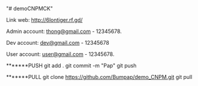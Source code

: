 "# demoCNPMCK" 

Link web: http://6lontiger.rf.gd/

Admin account: thong@gmail.com - 12345678.

Dev account: dev@gmail.com - 12345678

User account: user@gmail.com - 12345678.


*******PUSH
git add .
git commit -m "Pap"
git push

*******PULL
git clone https://github.com/Bumpap/demo_CNPM.git
git pull